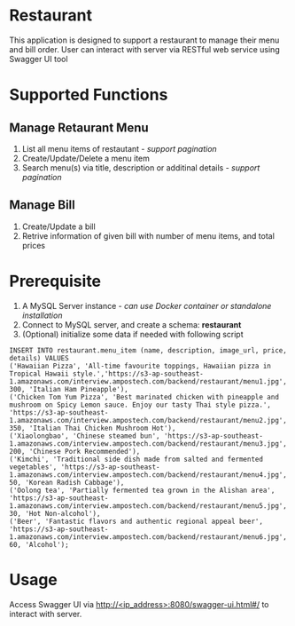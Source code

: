 # Restaurant
This application is designed to support a restaurant to manage their menu and bill order. User can interact with server via RESTful web service using Swagger UI tool

# Supported Functions
## Manage Retaurant Menu
   1. List all menu items of restautant - <i>support pagination</i>
   2. Create/Update/Delete a menu item
   3. Search menu(s) via title, description or additinal details - <i>support pagination</i>
## Manage Bill
   1. Create/Update a bill 
   2. Retrive information of given bill with number of menu items, and total prices
# Prerequisite
   1. A MySQL Server instance - <i>can use Docker container or standalone installation</i>
   2. Connect to MySQL server, and create a schema: <b>restaurant</b>
   3. (Optional) initialize some data if needed with following script<br>
  ```
  INSERT INTO restaurant.menu_item (name, description, image_url, price, details) VALUES
('Hawaiian Pizza', 'All-time favourite toppings, Hawaiian pizza in Tropical Hawaii style.','https://s3-ap-southeast-1.amazonaws.com/interview.ampostech.com/backend/restaurant/menu1.jpg', 300, 'Italian Ham Pineapple'),
('Chicken Tom Yum Pizza', 'Best marinated chicken with pineapple and mushroom on Spicy Lemon sauce. Enjoy our tasty Thai style pizza.', 'https://s3-ap-southeast-1.amazonaws.com/interview.ampostech.com/backend/restaurant/menu2.jpg', 350, 'Italian Thai Chicken Mushroom Hot'),
('Xiaolongbao', 'Chinese steamed bun', 'https://s3-ap-southeast-1.amazonaws.com/interview.ampostech.com/backend/restaurant/menu3.jpg', 200, 'Chinese Pork Recommended'),
('Kimchi', 'Traditional side dish made from salted and fermented vegetables', 'https://s3-ap-southeast-1.amazonaws.com/interview.ampostech.com/backend/restaurant/menu4.jpg', 50, 'Korean Radish Cabbage'),
('Oolong tea', 'Partially fermented tea grown in the Alishan area', 'https://s3-ap-southeast-1.amazonaws.com/interview.ampostech.com/backend/restaurant/menu5.jpg', 30, 'Hot Non-alcohol'),
('Beer', 'Fantastic flavors and authentic regional appeal beer', 'https://s3-ap-southeast-1.amazonaws.com/interview.ampostech.com/backend/restaurant/menu6.jpg', 60, 'Alcohol');
 ```
 # Usage
 Access Swagger UI via <a href="url">http://<ip_address>:8080/swagger-ui.html#/</a> to interact with server.
  

